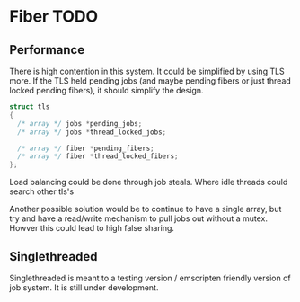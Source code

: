 # Fiber TODO

## Performance

There is high contention in this system. It could be simplified by using TLS more. If the TLS held pending jobs (and maybe pending fibers or just thread locked pending fibers), it should simplify the design.


```c
struct tls
{
  /* array */ jobs *pending_jobs;
  /* array */ jobs *thread_locked_jobs;

  /* array */ fiber *pending_fibers;
  /* array */ fiber *thread_locked_fibers;
};
```


Load balancing could be done through job steals. Where idle threads could search other tls's


Another possible solution would be to continue to have a single array, but try and have a read/write mechanism to pull jobs out without a mutex. Howver this could lead to high false sharing.

## Singlethreaded

Singlethreaded is meant to a testing version / emscripten friendly version of job system. It is still under development.